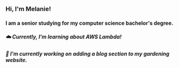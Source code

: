### Hi, I'm Melanie! 
#### I am a senior studying for my computer science bachelor's degree.


##### ☁️ Currently, I'm learning about AWS Lambda! 
##### 🌷  I'm currently working on adding a blog section to my gardening website.  
<!--
**melanieviolett/melanieviolett** is a ✨ _special_ ✨ repository because its `README.md` (this file) appears on your GitHub profile.

Here are some ideas to get you started:

- 🔭 I’m currently working on ...
- 🌱 I’m currently learning ...
- 👯 I’m looking to collaborate on ...
- 🤔 I’m looking for help with ...
- 💬 Ask me about ...
- 📫 How to reach me: ...
- 😄 Pronouns: ...
- ⚡ Fun fact: ...
-->




